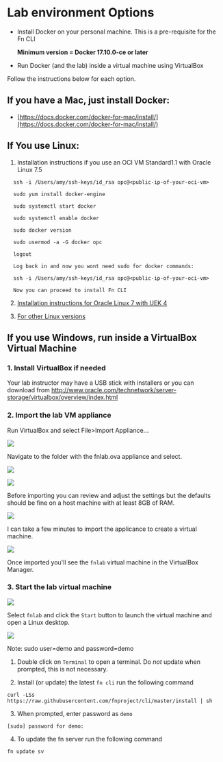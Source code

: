 # Lab environment Options

* Install Docker on your personal machine. This is a pre-requisite for the Fn CLI

  **Minimum version = Docker 17.10.0-ce or later**

* Run Docker (and the lab) inside a virtual machine using VirtualBox


Follow the instructions below for each option.

## If you have a Mac, just install Docker:

* [https://docs.docker.com/docker-for-mac/install/](https://docs.docker.com/docker-for-mac/install/)

## If You use Linux:

1. Installation instructions if you use an OCI VM Standard1.1 with Oracle Linux 7.5

```
  ssh -i /Users/amy/ssh-keys/id_rsa opc@<public-ip-of-your-oci-vm>
```

```
  sudo yum install docker-engine
```
 
```
  sudo systemctl start docker
```
 
```
  sudo systemctl enable docker
```

```
  sudo docker version
```
 
```
  sudo usermod -a -G docker opc 
```

```
  logout 
```

```
  Log back in and now you wont need sudo for docker commands:
  
  ssh -i /Users/amy/ssh-keys/id_rsa opc@<public-ip-of-your-oci-vm>
```


```  
  Now you can proceed to install Fn CLI
```



2. [Installation instructions for Oracle Linux 7 with UEK 4](https://docs.oracle.com/cd/E52668_01/E87205/html/section_install_upgrade_yum_docker.html)

3. [For other Linux versions](https://www.docker.com/community-edition)

## If you use Windows, run inside a VirtualBox Virtual Machine

### 1. Install VirtualBox if needed

Your lab instructor may have a USB stick with installers or you can download from
http://www.oracle.com/technetwork/server-storage/virtualbox/overview/index.html

### 2. Import the lab VM appliance

Run VirtualBox and select File>Import Appliance...

![](images/import-appliance.jpg)

Navigate to the folder with the fnlab.ova appliance and select.

![](images/appliance-to-import.jpg)

![](images/fnlab-ova.jpg)

Before importing you can review and adjust the settings but the defaults should be fine on a host machine with at least 8GB of RAM.

![](images/import-settings.jpg)

I can take a few minutes to import the applicance to create a virtual machine.

![](images/importing-ova.jpg)

Once imported you'll see the `fnlab` virtual machine in the VirtualBox Manager.

### 3. Start the lab virtual machine

![](images/virtualbox-manager.jpg)

Select `fnlab` and click the `Start` button to launch the virtual machine
and open a Linux desktop.

![](images/linux-desktop.jpg)

Note: sudo user=demo and password=demo

1. Double click on `Terminal` to open a terminal.  Do *not* update when prompted, this is not necessary.

2. Install (or update) the latest `fn cli` run the following command

```
curl -LSs https://raw.githubusercontent.com/fnproject/cli/master/install | sh
```

3. When prompted, enter password as `demo` 

```
[sudo] password for demo:
```

4. To update the fn server run the following command

```
fn update sv
```


